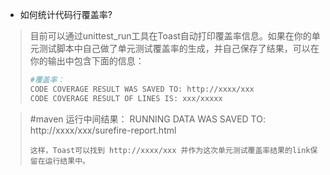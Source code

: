 * 如何统计代码行覆盖率?
> 目前可以通过unittest_run工具在Toast自动打印覆盖率信息。如果在你的单元测试脚本中自己做了单元测试覆盖率的生成，并自己保存了结果，可以在你的输出中包含下面的信息：
> ```bash
> #覆盖率：
> CODE COVERAGE RESULT WAS SAVED TO: http://xxxx/xxx
> CODE COVERAGE RESULT OF LINES IS: xxx/xxxxx


> #maven 运行中间结果：
> RUNNING DATA WAS SAVED TO: http://xxxx/xxx/surefire-report.html
> ```
> 这样，Toast可以找到 http://xxxx/xxx 并作为这次单元测试覆盖率结果的link保留在运行结果中。
